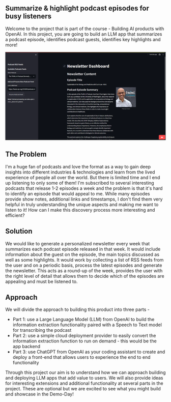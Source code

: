 ## Summarize & highlight podcast episodes for busy listeners
Welcome to the project that is part of the course - Building AI products with OpenAI. In this project, you are going to build an LLM app that summarizes a podcast episode, identifies podcast guests, identifies key highlights and more!

![Logo](https://github.com/Duks31/Corise--app/blob/master/assets/corise_summarizer.png)

## The Problem
I'm a huge fan of podcasts and love the format as a way to gain deep insights into different industries & technologies and learn from the lived experience of people all over the world. But there is limited time and I end up listening to only some of them! I'm subscribed to several interesting podcasts that release 1-2 episodes a week and the problem is that it's hard to identify an episode that would appeal to me. While many episodes provide show notes, additional links and timestamps, I don't find them very helpful in truly understanding the unique aspects and making me want to listen to it! How can I make this discovery process more interesting and efficient?

## Solution
We would like to generate a personalized newsletter every week that summarizes each podcast episode released in that week. It would include information about the guest on the episode, the main topics discussed as well as some highlights. It would work by collecting a list of RSS feeds from the user and on a periodic basis, process the latest episodes and generate the newsletter. This acts as a round-up of the week, provides the user with the right level of detail that allows them to decide which of the episodes are appealing and must be listened to. 

## Approach
We will divide the approach to building this product into three parts -

* Part 1: use a Large Language Model (LLM) from OpenAI to build the information extraction functionality paired with a Speech to Text model for transcribing the podcast
* Part 2: use a simple cloud deployment provider to easily convert the information extraction function to run on demand - this would be the app backend
* Part 3: use ChatGPT from OpenAI as your coding assistant to create and deploy a front-end that allows users to experience the end to end functionality

Through this project our aim is to understand how we can approach building and deploying LLM apps that add value to users. We will also provide ideas for interesting extensions and additional functionality at several parts in the project. These are optional but we are excited to see what you might build and showcase in the Demo-Day!
